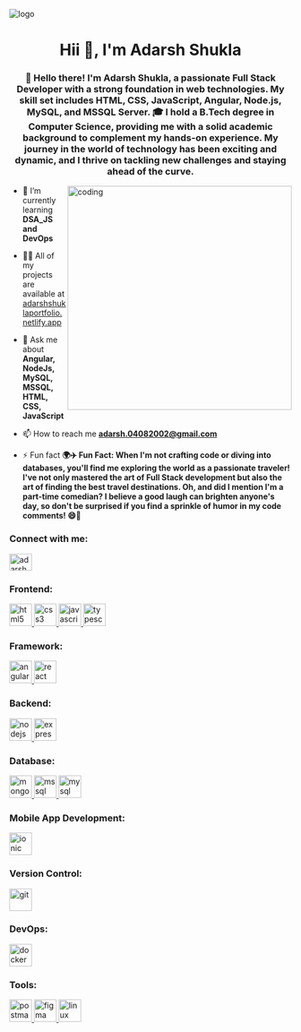 ![logo](https://i.imgur.com/rmIAWiB.png)
<h1 align="center">Hii 👋, I'm Adarsh Shukla</h1>
<h3 align="center">👋 Hello there! I'm Adarsh Shukla, a passionate Full Stack Developer with a strong foundation in web technologies. My skill set includes HTML, CSS, JavaScript, Angular, Node.js, MySQL, and MSSQL Server. 🎓 I hold a B.Tech degree in Computer Science, providing me with a solid academic background to complement my hands-on experience. My journey in the world of technology has been exciting and dynamic, and I thrive on tackling new challenges and staying ahead of the curve.</h3>

<img align="right" alt="coding" width="400" src="https://gifdb.com/images/high/animated-chock-coding-c78f6elj32sfoi8q.gif">

- 🌱 I’m currently learning **DSA_JS and DevOps**

- 👨‍💻 All of my projects are available at [adarshshuklaportfolio.netlify.app](adarshshuklaportfolio.netlify.app)

- 💬 Ask me about **Angular, NodeJs, MySQL, MSSQL, HTML, CSS, JavaScript**

- 📫 How to reach me **adarsh.04082002@gmail.com**

- ⚡ Fun fact **🌍✈️ Fun Fact: When I'm not crafting code or diving into databases, you'll find me exploring the world as a passionate traveler! I've not only mastered the art of Full Stack development but also the art of finding the best travel destinations. Oh, and did I mention I'm a part-time comedian? I believe a good laugh can brighten anyone's day, so don't be surprised if you find a sprinkle of humor in my code comments! 😄🚀**

<h3 align="left">Connect with me:</h3>
<p align="left">
<a href="https://www.linkedin.com/in/adarsh-shukla-software-developer/" target="blank"><img align="center" src="https://i.imgur.com/YDs0eeZ.png" alt="adarsh shukla" height="30" width="40" /></a>
</p>

 
<h3 align="left">Frontend:</h3>
  <a href="https://www.w3.org/html/" target="_blank" rel="noreferrer"> <img src="https://i.imgur.com/UDRMqjD.png" alt="html5" width="40" height="40"/> </a> <a href="https://www.w3schools.com/css/" target="_blank" rel="noreferrer"> <img src="https://i.imgur.com/b6Hu8AA.png" alt="css3" width="40" height="40"/> </a>  <a href="https://developer.mozilla.org/en-US/docs/Web/JavaScript" target="_blank" rel="noreferrer"> <img src="https://i.imgur.com/uG9YgOS.png" alt="javascript" width="40" height="40"/> </a>    <a href="https://www.typescriptlang.org/" target="_blank" rel="noreferrer"> <img src="https://i.imgur.com/OLkvJuw.png" alt="typescript" width="40" height="40"/> </a>
<h3 align="left">Framework:</h3>
 <a href="https://angular.io" target="_blank" rel="noreferrer"> <img src="https://angular.io/assets/images/logos/angular/angular.svg" alt="angular" width="40" height="40"/> </a> <a href="https://reactjs.org/" target="_blank" rel="noreferrer"> <img src="https://i.imgur.com/3iNUceb.png" alt="react" width="40" height="40"/> </a> 
 
<h3 align="left">Backend:</h3>
  <a href="https://nodejs.org" target="_blank" rel="noreferrer"> <img src="https://i.imgur.com/Voq3sLe.png" alt="nodejs" width="40" height="40"/> </a>
  <a href="https://expressjs.com" target="_blank" rel="noreferrer"> <img src="https://i.imgur.com/pVkqSCt.png" alt="express" width="40" height="40"/> </a> 
<h3 align="left">Database:</h3>
  <a href="https://www.mongodb.com/" target="_blank" rel="noreferrer"> <img src="https://i.imgur.com/FrAWPOb.png" alt="mongodb" width="40" height="40"/> </a>  <a href="https://www.microsoft.com/en-us/sql-server" target="_blank" rel="noreferrer"> <img src="https://www.svgrepo.com/show/303229/microsoft-sql-server-logo.svg" alt="mssql" width="40" height="40"/> </a>   <a href="https://www.mysql.com/" target="_blank" rel="noreferrer"> <img src="https://i.imgur.com/sZiOspD.png" alt="mysql" width="40" height="40"/> </a> 
<h3 align="left">Mobile App Development:</h3>
  <a href="https://ionicframework.com" target="_blank" rel="noreferrer"> <img src="https://upload.wikimedia.org/wikipedia/commons/d/d1/Ionic_Logo.svg" alt="ionic" width="40" height="40"/> </a>
<h3 align="left">Version Control:</h3>
<a href="https://git-scm.com/" target="_blank" rel="noreferrer"> <img src="https://www.vectorlogo.zone/logos/git-scm/git-scm-icon.svg" alt="git" width="40" height="40"/> </a>
<h3 align="left">DevOps:</h3>
  <a href="https://www.docker.com/" target="_blank" rel="noreferrer"> <img src="https://i.imgur.com/M95jKKe.png" alt="docker" width="40" height="40"/> </a> 
<h3 align="left">Tools:</h3>
  <a href="https://postman.com" target="_blank" rel="noreferrer"> <img src="https://www.vectorlogo.zone/logos/getpostman/getpostman-icon.svg" alt="postman" width="40" height="40"/> </a> 
  <a href="https://www.figma.com/" target="_blank" rel="noreferrer"> <img src="https://www.vectorlogo.zone/logos/figma/figma-icon.svg" alt="figma" width="40" height="40"/> </a>     <a href="https://www.linux.org/" target="_blank" rel="noreferrer"> <img src="https://i.imgur.com/Z1aTPAh.png" alt="linux" width="40" height="40"/> </a> 
